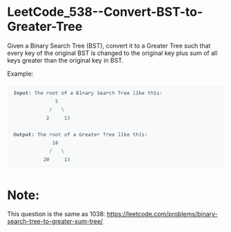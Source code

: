 # LeetCode_538--Convert-BST-to-Greater-Tree

Given a Binary Search Tree (BST), convert it to a Greater Tree such that every key of the original BST is changed to the original key plus sum of all keys greater than the original key in BST.

Example:

![image](https://github.com/eric82714/LeetCode_538--Convert-BST-to-Greater-Tree/blob/master/image/example.PNG)

# Note: 

This question is the same as 1038: https://leetcode.com/problems/binary-search-tree-to-greater-sum-tree/
